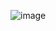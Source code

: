 ![image](https://user-images.githubusercontent.com/35370115/151360012-c996f58f-1664-4ed9-a8e9-a9921bc0dd30.png)
